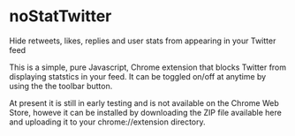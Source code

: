 # noStatTwitter
Hide retweets, likes, replies and user stats from appearing in your Twitter feed

This is a simple, pure Javascript, Chrome extension that blocks Twitter from displaying statstics in your feed. It can be toggled on/off at anytime by using the the toolbar button.

At present it is still in early testing and is not available on the Chrome Web Store, howeve it can be installed by downloading the ZIP file available here and uploading it to your chrome://extension directory.
